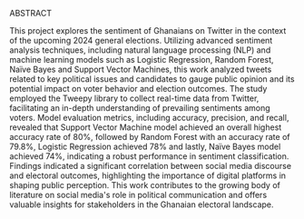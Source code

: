 ABSTRACT

This project explores the sentiment of Ghanaians on Twitter in the context of the upcoming 2024 general elections. Utilizing advanced sentiment analysis techniques, including natural language processing (NLP) and machine learning models such as Logistic Regression, Random Forest, Naïve Bayes and Support Vector Machines, this work analyzed tweets related to key political issues and candidates to gauge public opinion and its potential impact on voter behavior and election outcomes. The study employed the Tweepy library to collect real-time data from Twitter, facilitating an in-depth understanding of prevailing sentiments among voters. Model evaluation metrics, including accuracy, precision, and recall, revealed that Support Vector Machine model achieved an overall highest accuracy rate of 80%, followed by Random Forest with an accuracy rate of 79.8%, Logistic Regression achieved 78% and lastly, Naïve Bayes model achieved 74%, indicating a robust performance in sentiment classification. Findings indicated a significant correlation between social media discourse and electoral outcomes, highlighting the importance of digital platforms in shaping public perception. This work contributes to the growing body of literature on social media's role in political communication and offers valuable insights for stakeholders in the Ghanaian electoral landscape.
